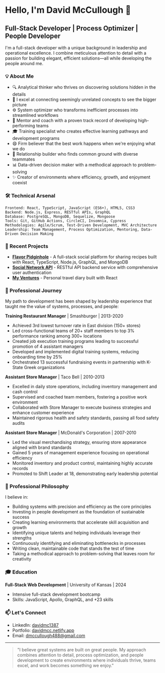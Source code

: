 # Hello, I'm David McCullough 👋

## Full-Stack Developer | Process Optimizer | People Developer

I'm a full-stack developer with a unique background in leadership and operational excellence. I combine meticulous attention to detail with a passion for building elegant, efficient solutions—all while developing the people around me.

### 💡 About Me

- 🔍 Analytical thinker who thrives on discovering solutions hidden in the details
- 🧩 I excel at connecting seemingly unrelated concepts to see the bigger picture
- ⚙️ System optimizer who transforms inefficient processes into streamlined workflows
- 👥 Mentor and coach with a proven track record of developing high-performing teams
- 🎓 Training specialist who creates effective learning pathways and development programs
- 😄 Firm believer that the best work happens when we're enjoying what we do
- 🤝 Relationship builder who finds common ground with diverse teammates
- 📊 Data-driven decision maker with a methodical approach to problem-solving
- ✨ Creator of environments where efficiency, growth, and enjoyment coexist

### 🛠️ Technical Arsenal

```
Frontend: React, TypeScript, JavaScript (ES6+), HTML5, CSS3
Backend: Node.js, Express, RESTful APIs, GraphQL
Database: PostgreSQL, MongoDB, Sequelize, Mongoose
Tools: Git, GitHub Actions, CircleCI, Insomnia, Cypress
Methodologies: Agile/Scrum, Test-Driven Development, MVC Architecture
Leadership: Team Management, Process Optimization, Mentoring, Data-Driven Decision Making

```

### 🚀 Recent Projects

- **[Flavor Pidginhole](https://github.com/bungin/Flavor-Pidginhole)** - A full-stack social platform for sharing recipes built with React, TypeScript, Node.js, GraphQL, and MongoDB
- **[Social Network API](https://github.com/kvothe1387/Social_Network_API)** - RESTful API backend service with comprehensive user authentication
- **[My Ventures](https://github.com/kvothe1387/Travel-Journal)** - Personal travel diary built with React

### 💼 Professional Journey

My path to development has been shaped by leadership experience that taught me the value of systems, processes, and people:

**Training Restaurant Manager** | Smashburger | 2013-2020
- Achieved 3rd lowest turnover rate in East division (150+ stores)
- Led cross-functional teams of 20+ staff members to top 3% performance ranking among 300+ locations
- Created job execution training programs leading to successful promotion of 4 assistant managers
- Developed and implemented digital training systems, reducing onboarding time by 25%
- Orchestrated 13 successful fundraising events in partnership with K-State Greek organizations

**Assistant Store Manager** | Taco Bell | 2010-2013
- Excelled in daily store operations, including inventory management and cash control
- Supervised and coached team members, fostering a positive work environment
- Collaborated with Store Manager to execute business strategies and enhance customer experience
- Maintained rigorous health and safety standards, passing all food safety audits

**Assistant Store Manager** | McDonald's Corporation | 2007-2010
- Led the visual merchandising strategy, ensuring store appearance aligned with brand standards
- Gained 5 years of management experience focusing on operational efficiency
- Monitored inventory and product control, maintaining highly accurate records
- Promoted to Shift Leader at 18, demonstrating early leadership potential

### 💼 Professional Philosophy

I believe in:
- Building systems with precision and efficiency as the core principles
- Investing in people development as the foundation of sustainable success
- Creating learning environments that accelerate skill acquisition and growth
- Identifying unique talents and helping individuals leverage their strengths
- Continuously identifying and eliminating bottlenecks in processes
- Writing clean, maintainable code that stands the test of time
- Taking a methodical approach to problem-solving that leaves room for creativity

### 🎓 Education

**Full-Stack Web Development** | University of Kansas | 2024
- Intensive full-stack development bootcamp
- Skills: JavaScript, Apollo, GraphQL, and +23 skills

### 📫 Let's Connect

- LinkedIn: [davidmc1387](https://www.linkedin.com/in/davidmc1387/)
- Portfolio: [davidmcc.netlify.app](http://davidmcc.netlify.app/)
- Email: dmccullough488@gmail.com

---

> "I believe great systems are built on great people. My approach combines attention to detail, process optimization, and people development to create environments where individuals thrive, teams excel, and work becomes something we enjoy."
